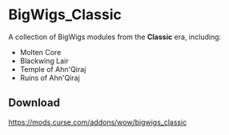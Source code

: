 # BigWigs_Classic
A collection of BigWigs modules from the **Classic** era, including:

* Molten Core
* Blackwing Lair
* Temple of Ahn'Qiraj
* Ruins of Ahn'Qiraj

## Download
https://mods.curse.com/addons/wow/bigwigs_classic